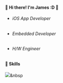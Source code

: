 #### :clap: Hi there! I'm James :D :clap: 
* ###### iOS App Developer
* ###### Embedded Developer
* ###### H/W Engineer 

#### :muscle: Skills 

<img src="https://img.shields.io/badge/Python-3766AB?style=flat-square&logo=Python&logoColor=white"/></a>&nbsp 

